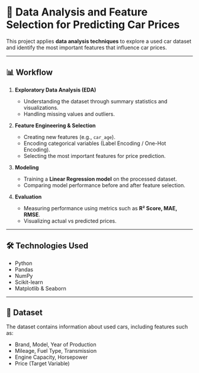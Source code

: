 # 🚗 Data Analysis and Feature Selection for Predicting Car Prices

This project applies **data analysis techniques** to explore a used car dataset and identify the most important features that influence car prices.  

---

## 📊 Workflow

1. **Exploratory Data Analysis (EDA)**  
   - Understanding the dataset through summary statistics and visualizations.  
   - Handling missing values and outliers.  

2. **Feature Engineering & Selection**  
   - Creating new features (e.g., `car_age`).  
   - Encoding categorical variables (Label Encoding / One-Hot Encoding).  
   - Selecting the most important features for price prediction.  

3. **Modeling**  
   - Training a **Linear Regression model** on the processed dataset.  
   - Comparing model performance before and after feature selection.  

4. **Evaluation**  
   - Measuring performance using metrics such as **R² Score, MAE, RMSE**.  
   - Visualizing actual vs predicted prices.  

---

## 🛠️ Technologies Used

- Python  
- Pandas  
- NumPy  
- Scikit-learn  
- Matplotlib & Seaborn  

---

## 📂 Dataset

The dataset contains information about used cars, including features such as:  
- Brand, Model, Year of Production  
- Mileage, Fuel Type, Transmission  
- Engine Capacity, Horsepower  
- Price (Target Variable)  




